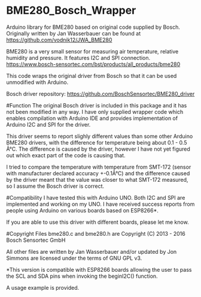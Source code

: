 # BME280_Bosch_Wrapper
Arduino library for BME280 based on original code supplied by Bosch.  Originally written by Jan Wasserbauer can be found at https://github.com/vodnik12/JWA_BME280


BME280 is a very small sensor for measuring air temperature, relative humidity and pressure. It features I2C and SPI connection. https://www.bosch-sensortec.com/bst/products/all_products/bme280

This code wraps the original driver from Bosch so that it can be used unmodified with Arduino.

Bosch driver repository: https://github.com/BoschSensortec/BME280_driver

#Function
The original Bosch driver is included in this package and it has not been modified in any way. I have only supplied wrapper code which enables compilation with Arduino IDE and provides implementation of Arduino I2C and SPI for the driver.

This driver seems to report slighly different values than some other Arduino BME280 drivers, with the difference for temperature being about 0.1 - 0.5 Â°C. The difference is caused by the driver, however I have not yet figured out which exact part of the code is causing that.

I tried to compare the temperature with temperature from SMT-172 (sensor with manufacturer declared accuracy +-0.1Â°C) and the difference caused by the driver meant that the value was closer to what SMT-172 measured, so I assume the Bosch driver is correct.

#Compatibility
I have tested this with Arduino UNO. Both I2C and SPI are implemented and working on my UNO. I have received success reports from people using Arduino on various boards based on ESP8266*.

If you are able to use this driver with different boards, please let me know.

#Copyright
Files bme280.c and bme280.h are Copyright (C) 2013 - 2016 Bosch Sensortec GmbH

All other files are written by Jan Wasserbauer and/or updated by Jon Simmons are licensed under the terms of GNU GPL v3.


*This version is compatible with ESP8266 boards allowing the user to pass the SCL and SDA pins when invoking the beginI2C() function.

A usage example is provided.

